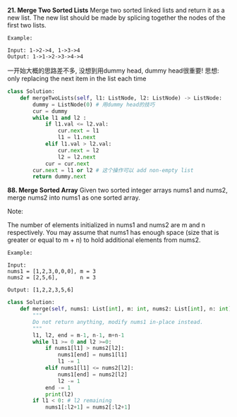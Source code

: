 **21. Merge Two Sorted Lists**
Merge two sorted linked lists and return it as a new list. The new list should be made by splicing together the nodes of the first two lists.
```
Example:

Input: 1->2->4, 1->3->4
Output: 1->1->2->3->4->4
```
一开始大概的思路差不多, 没想到用dummy head, dummy head很重要! 思想: only replacing the next item in the list each time 

```python
class Solution:
    def mergeTwoLists(self, l1: ListNode, l2: ListNode) -> ListNode:
        dummy = ListNode(0) # 用dummy head的技巧
        cur = dummy
        while l1 and l2 :
            if l1.val <= l2.val:
                cur.next = l1
                l1 = l1.next
            elif l1.val > l2.val:
                cur.next = l2
                l2 = l2.next
            cur = cur.next
        cur.next = l1 or l2 # 这个操作可以 add non-empty list
        return dummy.next
 ```       

**88. Merge Sorted Array**
Given two sorted integer arrays nums1 and nums2, merge nums2 into nums1 as one sorted array.

Note:

The number of elements initialized in nums1 and nums2 are m and n respectively.
You may assume that nums1 has enough space (size that is greater or equal to m + n) to hold additional elements from nums2.
```
Example:

Input:
nums1 = [1,2,3,0,0,0], m = 3
nums2 = [2,5,6],       n = 3

Output: [1,2,2,3,5,6]
```
```python
class Solution:
    def merge(self, nums1: List[int], m: int, nums2: List[int], n: int) -> None:
        """
        Do not return anything, modify nums1 in-place instead.
        """
        l1, l2, end = m-1, n-1, m+n-1
        while l1 >= 0 and l2 >=0:
            if nums1[l1] > nums2[l2]:
                nums1[end] = nums1[l1]
                l1 -= 1
            elif nums1[l1] <= nums2[l2]:
                nums1[end] = nums2[l2]
                l2 -= 1
            end -= 1
            print(l2)
        if l1 < 0: # l2 remaining
            nums1[:l2+1] = nums2[:l2+1]
```


